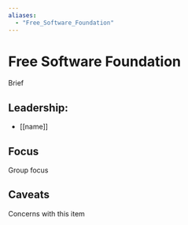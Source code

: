 ```yaml
---
aliases:
  - "Free_Software_Foundation"
---
```

# Free Software Foundation

Brief

## Leadership:

- [[name]]

## Focus

Group focus

## Caveats 

Concerns with this item